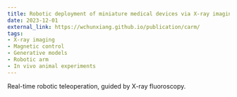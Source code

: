 ```yaml
---
title: Robotic deployment of miniature medical devices via X-ray imaging
date: 2023-12-01
external_link: https://wchunxiang.github.io/publication/carm/
tags:
- X-ray imaging
- Magnetic control
- Generative models
- Robotic arm
- In vivo animal experiments
---
```


Real-time robotic teleoperation, guided by X-ray fluoroscopy.

<!--more-->
